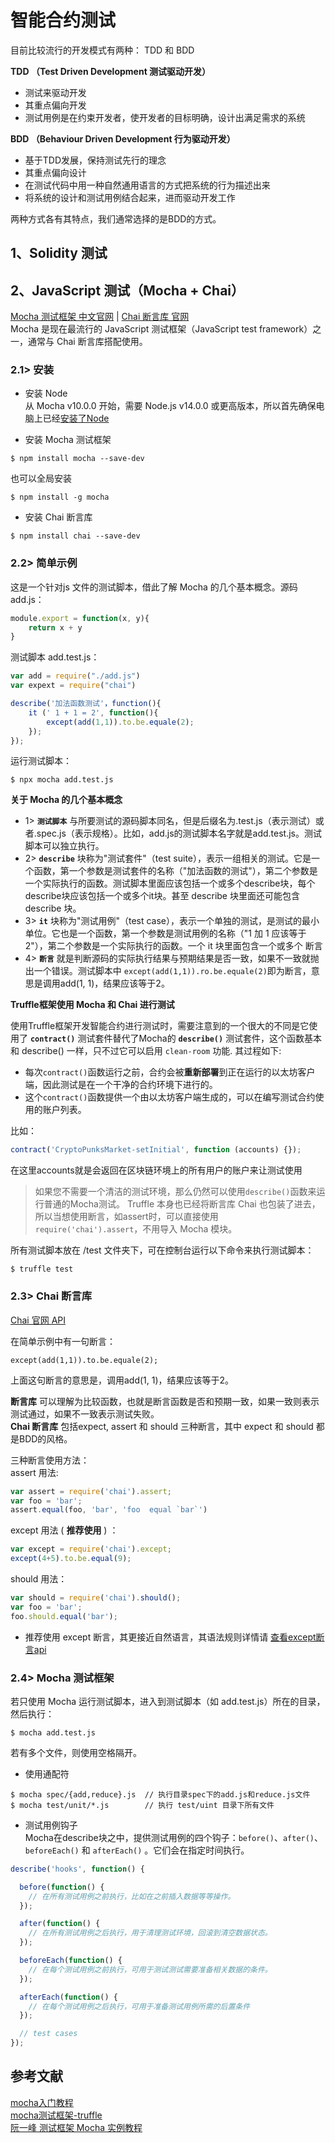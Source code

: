 # 智能合约测试  

目前比较流行的开发模式有两种： TDD 和 BDD

**TDD （Test Driven Development 测试驱动开发）**  
- 测试来驱动开发
- 其重点偏向开发
- 测试用例是在约束开发者，使开发者的目标明确，设计出满足需求的系统

**BDD （Behaviour Driven Development 行为驱动开发）**
- 基于TDD发展，保持测试先行的理念
- 其重点偏向设计
- 在测试代码中用一种自然通用语言的方式把系统的行为描述出来
- 将系统的设计和测试用例结合起来，进而驱动开发工作

两种方式各有其特点，我们通常选择的是BDD的方式。  

## 1、Solidity 测试  


## 2、JavaScript 测试（Mocha + Chai）   
[Mocha 测试框架 中文官网](https://mocha.nodejs.cn/) | [Chai 断言库 官网](https://www.chaijs.com/)  
Mocha 是现在最流行的 JavaScript 测试框架（JavaScript test framework）之一，通常与 Chai 断言库搭配使用。  
### 2.1> 安装  
- 安装 Node  
从 Mocha v10.0.0 开始，需要 Node.js v14.0.0 或更高版本，所以首先确保电脑上已经[安装了Node](https://www.runoob.com/nodejs/nodejs-install-setup.html)

- 安装 Mocha 测试框架  
```shell
$ npm install mocha --save-dev
```
也可以全局安装 
```shell
$ npm install -g mocha
```
- 安装 Chai 断言库
```shell
$ npm install chai --save-dev
```
### 2.2> 简单示例  
这是一个针对js 文件的测试脚本，借此了解 Mocha 的几个基本概念。源码 add.js：
```javascript
module.export = function(x, y){
    return x + y
}
```
测试脚本 add.test.js：
```javascript
var add = require("./add.js")
var expext = require("chai")

describe('加法函数测试'，function(){
    it (' 1 + 1 = 2', function(){
        except(add(1,1)).to.be.equale(2);
    });
});
```
运行测试脚本：
```shell
$ npx mocha add.test.js
```
**关于 Mocha 的几个基本概念**  

- 1> **`测试脚本`** 与所要测试的源码脚本同名，但是后缀名为.test.js（表示测试）或者.spec.js（表示规格）。比如，add.js的测试脚本名字就是add.test.js。测试脚本可以独立执行。  
- 2> **`describe`** 块称为"测试套件"（test suite），表示一组相关的测试。它是一个函数，第一个参数是测试套件的名称（"加法函数的测试"），第二个参数是一个实际执行的函数。测试脚本里面应该包括一个或多个describe块，每个describe块应该包括一个或多个it块。甚至 describe 块里面还可能包含 describe 块。  
- 3> **`it`** 块称为"测试用例"（test case），表示一个单独的测试，是测试的最小单位。它也是一个函数，第一个参数是测试用例的名称（"1 加 1 应该等于 2"），第二个参数是一个实际执行的函数。一个 it 块里面包含一个或多个 断言
- 4> **`断言`** 就是判断源码的实际执行结果与预期结果是否一致，如果不一致就抛出一个错误。测试脚本中 `except(add(1,1)).ro.be.equale(2)`即为断言，意思是调用add(1, 1)，结果应该等于2。

**Truffle框架使用 Mocha 和 Chai 进行测试**  

使用Truffle框架开发智能合约进行测试时，需要注意到的一个很大的不同是它使用了 **`contract()`** 测试套件替代了Mocha的 **`describe()`** 测试套件，这个函数基本和 describe() 一样，只不过它可以启用 `clean-room` 功能.  其过程如下:  
- 每次`contract()`函数运行之前，合约会被**重新部署**到正在运行的以太坊客户端，因此测试是在一个干净的合约环境下进行的。  
- 这个`contract()`函数提供一个由以太坊客户端生成的，可以在编写测试合约使用的账户列表。

比如：  
```javascript
contract('CryptoPunksMarket-setInitial', function (accounts) {});
```
在这里accounts就是会返回在区块链环境上的所有用户的账户来让测试使用  
   
> 如果您不需要一个清洁的测试环境，那么仍然可以使用`describe()`函数来运行普通的Mocha测试。
> Truffle 本身也已经将断言库 Chai 也包装了进去，所以当想使用断言，如assert时，可以直接使用`require('chai').assert`，不用导入 Mocha 模块。

所有测试脚本放在 /test 文件夹下，可在控制台运行以下命令来执行测试脚本：
```
$ truffle test
```

### 2.3> Chai 断言库  
[Chai 官网 API](https://www.chaijs.com/api/)   

在简单示例中有一句断言：
```
except(add(1,1)).to.be.equale(2);
```
上面这句断言的意思是，调用add(1, 1)，结果应该等于2。  

**断言库** 可以理解为比较函数，也就是断言函数是否和预期一致，如果一致则表示测试通过，如果不一致表示测试失败。  
**Chai 断言库** 包括expect, assert 和 should 三种断言，其中 expect 和 should 都是BDD的风格。   

三种断言使用方法：  
assert 用法:  
```javascript
var assert = require('chai').assert;
var foo = 'bar';
assert.equal(foo, 'bar', 'foo  equal `bar`')
```

except 用法 ( **推荐使用** ) ：  
```javascript
var except = require('chai').except;
except(4+5).to.be.equal(9);
```

should 用法：  
```javascript
var should = require('chai').should();
var foo = 'bar';
foo.should.equal('bar');
```
- 推荐使用 except 断言，其更接近自然语言，其语法规则详情请 [查看except断言api](https://www.chaijs.com/api/bdd/) 

### 2.4> Mocha 测试框架  
若只使用 Mocha 运行测试脚本，进入到测试脚本（如 add.test.js）所在的目录，然后执行：  
```shell  
$ mocha add.test.js
```
若有多个文件，则使用空格隔开。  

- 使用通配符  
```shell
$ mocha spec/{add,reduce}.js  // 执行目录spec下的add.js和reduce.js文件
$ mocha test/unit/*.js        // 执行 test/uint 目录下所有文件
```
- 测试用例钩子  
Mocha在describe块之中，提供测试用例的四个钩子：`before()`、`after()`、`beforeEach()` 和 `afterEach()` 。它们会在指定时间执行。
```javascript
describe('hooks', function() {

  before(function() {
    // 在所有测试用例之前执行，比如在之前插入数据等等操作。
  });

  after(function() {
    // 在所有测试用例之后执行，用于清理测试环境，回滚到清空数据状态。
  });

  beforeEach(function() {
    // 在每个测试用例之前执行，可用于测试测试需要准备相关数据的条件。
  });

  afterEach(function() {
    // 在每个测试用例之后执行，可用于准备测试用例所需的后置条件
  });

  // test cases
});
```


## 参考文献  
[mocha入门教程](https://matmanjs.github.io/test-automation-training/unit-testing-with-mocha/mocha.html)  
[mocha测试框架-truffle ](https://www.cnblogs.com/wanghui-garcia/p/9503810.html)  
[阮一峰 测试框架 Mocha 实例教程](https://www.ruanyifeng.com/blog/2015/12/a-mocha-tutorial-of-examples.html)
